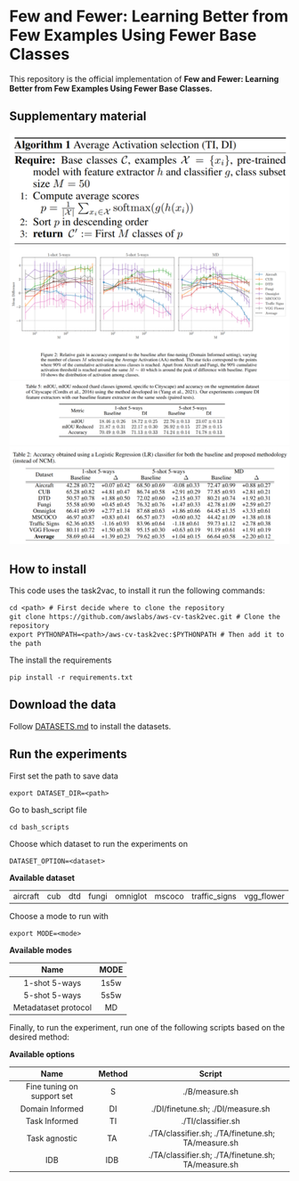 # Few and Fewer: Learning Better from Few Examples Using Fewer Base Classes
This repository is the official implementation of **Few and Fewer: Learning Better from Few Examples Using Fewer Base Classes.**

## Supplementary material
![alt text](https://github.com/RafLaf/Few-and-Fewer/blob/main/supp_mat/algo.png?raw=true)
![alt text](https://github.com/RafLaf/Few-and-Fewer/blob/main/supp_mat/top_m.png?raw=true)
![alt text](https://github.com/RafLaf/Few-and-Fewer/blob/main/supp_mat/segm.png?raw=true)
![alt text](https://github.com/RafLaf/Few-and-Fewer/blob/main/supp_mat/lr_instead_of_ncm.png?raw=true)


## How to install 
This code uses the task2vac, to install it run the following commands:

    cd <path> # First decide where to clone the repository
    git clone https://github.com/awslabs/aws-cv-task2vec.git # Clone the repository
    export PYTHONPATH=<path>/aws-cv-task2vec:$PYTHONPATH # Then add it to the path

The install the requirements

    pip install -r requirements.txt
## Download the data
Follow [DATASETS.md](datasets/DATASETS.md) to install the datasets.


## Run the experiments

First set the path to save data

    export DATASET_DIR=<path>

Go to bash_script file

    cd bash_scripts

Choose which dataset to run the experiments on
    
    DATASET_OPTION=<dataset>

<b>Available dataset</b>



| |  |  | | |  |  | |
|:--------:|:--------:|:--------:|:--------:|:--------:|:--------:|:--------:|:--------:|
|aircraft | cub| dtd|fungi|omniglot|mscoco|traffic_signs|vgg_flower|

Choose a mode to run with 

    export MODE=<mode>

<b>Available modes</b>

| Name | MODE |
|:--------:|:--------:|
|1-shot 5-ways| 1s5w |
|5-shot 5-ways| 5s5w | 
|Metadataset protocol | MD |

Finally, to run the experiment, run one of the following scripts based on the desired method:

<b>Available options</b>

| Name   | Method | Script |
|:--------:|:--------:|:--------:|
|Fine tuning on support set| S | ./B/measure.sh|
|Domain Informed | DI | ./DI/finetune.sh; ./DI/measure.sh|
|Task Informed | TI | ./TI/classifier.sh |
|Task agnostic | TA | ./TA/classifier.sh; ./TA/finetune.sh; TA/measure.sh|
|IDB | IDB | ./TA/classifier.sh; ./TA/finetune.sh; TA/measure.sh|



